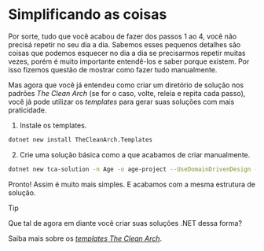 # Simplificando as coisas

Por sorte, tudo que você acabou de fazer dos passos 1 ao 4, você não precisá repetir
no seu dia a dia. Sabemos esses pequenos detalhes são coisas que podemos esquecer no
dia a dia se precisarmos repetir muitas vezes, porém é muito importante entendê-los
e saber porque existem. Por isso fizemos questão de mostrar como fazer tudo manualmente.

Mas agora que você já entendeu como criar um diretório de solução nos padrões
_The Clean Arch_ (se for o caso, volte, releia e repita cada passo), você já pode
utilizar os _templates_ para gerar suas soluções com mais praticidade.

1. Instale os templates.
```sh
dotnet new install TheCleanArch.Templates
```

2. Crie uma solução básica como a que acabamos de criar manualmente.
```sh
dotnet new tca-solution -n Age -o age-project --UseDomainDrivenDesign --EnableOmnisharpExtensions
```

Pronto! Assim é muito mais simples. E acabamos com a mesma estrutura de solução.

> [!TIP]
> Que tal de agora em diante você criar suas soluções .NET dessa forma?

Saiba mais sobre os [_templates The Clean Arch_](https://github.com/Hibex-Solutions/TheCleanArch.Templates).